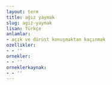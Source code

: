 ```yaml
---
layout: term
title: ağız yaymak
slug: agiz-yaymak
lisan: Türkçe
anlamlar:
- açık ve dürüst konuşmaktan kaçınmak
ozellikler:
- - ''
ornekler:
- - ''
orneklerkaynak:
- - ''
---
```

